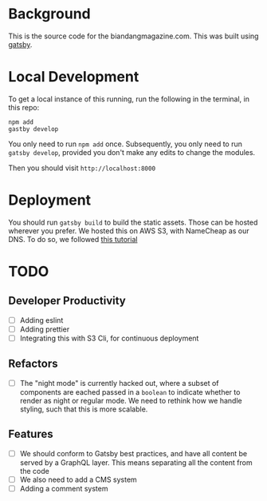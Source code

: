 # Background
This is the source code for the biandangmagazine.com. This was built using [gatsby](https://www.gatsbyjs.com/). 

# Local Development
To get a local instance of this running, run the following in the terminal, in this repo:
```
npm add
gastby develop
```
You only need to run `npm add` once. Subsequently, you only need to run `gatsby develop`, provided you don't make any edits to change the modules.

Then you should visit `http://localhost:8000`

# Deployment
You should run `gatsby build` to build the static assets. Those can be hosted wherever you prefer. We hosted this on AWS S3, with NameCheap as our DNS. To do so, we followed [this tutorial](https://docs.aws.amazon.com/AmazonS3/latest/user-guide/static-website-hosting.html)

# TODO
## Developer Productivity
- [ ] Adding eslint
- [ ] Adding prettier
- [ ] Integrating this with S3 Cli, for continuous deployment

## Refactors
- [ ] The "night mode" is currently hacked out, where a subset of components are eached passed in a `boolean` to indicate whether to render as night or regular mode. We need to rethink how we handle styling, such that this is more scalable. 

## Features
- [ ] We should conform to Gatsby best practices, and have all content be served by a GraphQL layer. This means separating all the content from the code
- [ ] We also need to add a CMS system
- [ ] Adding a comment system